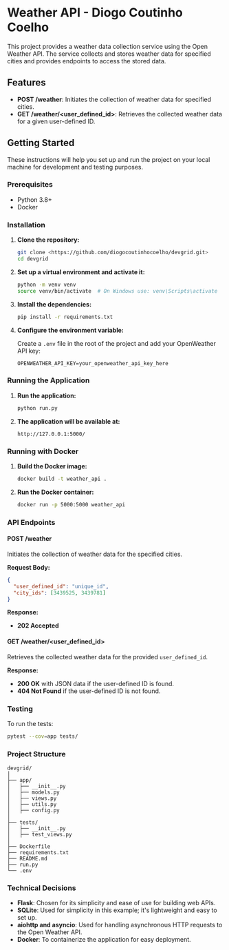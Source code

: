 # Weather API - Diogo Coutinho Coelho

This project provides a weather data collection service using the Open Weather API. The service collects and stores weather data for specified cities and provides endpoints to access the stored data.

## Features

- **POST /weather**: Initiates the collection of weather data for specified cities.
- **GET /weather/<user_defined_id>**: Retrieves the collected weather data for a given user-defined ID.

## Getting Started

These instructions will help you set up and run the project on your local machine for development and testing purposes.

### Prerequisites

- Python 3.8+
- Docker

### Installation

1. **Clone the repository:**

    ```bash
    git clone <https://github.com/diogocoutinhocoelho/devgrid.git>
    cd devgrid
    ```

2. **Set up a virtual environment and activate it:**

    ```bash
    python -m venv venv
    source venv/bin/activate  # On Windows use: venv\Scripts\activate
    ```

3. **Install the dependencies:**

    ```bash
    pip install -r requirements.txt
    ```

4. **Configure the environment variable:**

    Create a `.env` file in the root of the project and add your OpenWeather API key:
    ```env
    OPENWEATHER_API_KEY=your_openweather_api_key_here
    ```

### Running the Application

1. **Run the application:**

    ```bash
    python run.py
    ```

2. **The application will be available at:**

    ```
    http://127.0.0.1:5000/
    ```

### Running with Docker

1. **Build the Docker image:**

    ```bash
    docker build -t weather_api .
    ```

2. **Run the Docker container:**

    ```bash
    docker run -p 5000:5000 weather_api
    ```

### API Endpoints

#### POST /weather

Initiates the collection of weather data for the specified cities.

**Request Body:**
```json
{
  "user_defined_id": "unique_id",
  "city_ids": [3439525, 3439781]
}
```

**Response:**
- **202 Accepted**

#### GET /weather/<user_defined_id>

Retrieves the collected weather data for the provided `user_defined_id`.

**Response:**
- **200 OK** with JSON data if the user-defined ID is found.
- **404 Not Found** if the user-defined ID is not found.

### Testing

To run the tests:

```bash
pytest --cov=app tests/
```

### Project Structure

```
devgrid/
│
├── app/
│   ├── __init__.py
│   ├── models.py
│   ├── views.py
│   ├── utils.py
│   ├── config.py
│
├── tests/
│   ├── __init__.py
│   ├── test_views.py
│
├── Dockerfile
├── requirements.txt
├── README.md
├── run.py
└── .env
```

### Technical Decisions

- **Flask**: Chosen for its simplicity and ease of use for building web APIs.
- **SQLite**: Used for simplicity in this example; it's lightweight and easy to set up.
- **aiohttp and asyncio**: Used for handling asynchronous HTTP requests to the Open Weather API.
- **Docker**: To containerize the application for easy deployment.
